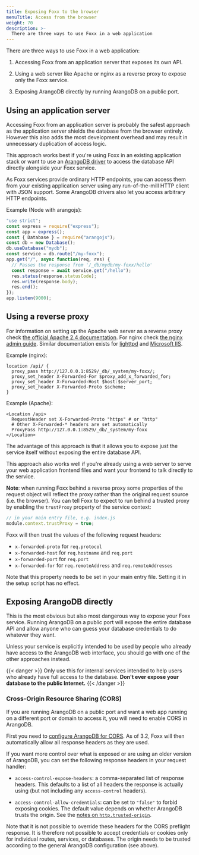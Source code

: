 ```yaml
---
title: Exposing Foxx to the browser
menuTitle: Access from the browser
weight: 70
description: >-
  There are three ways to use Foxx in a web application
---
```

There are three ways to use Foxx in a web application:

1.  Accessing Foxx from an application server that exposes its own API.

2.  Using a web server like Apache or nginx as a reverse proxy to expose
    only the Foxx service.

3.  Exposing ArangoDB directly by running ArangoDB on a public port.

## Using an application server

Accessing Foxx from an application server is probably the safest approach as
the application server shields the database from the browser entirely. However
this also adds the most development overhead and may result in unnecessary
duplication of access logic.

This approach works best if you're using Foxx in an existing application stack
or want to use an [ArangoDB driver](https://www.arangodb.com/arangodb-drivers/)
to access the database API directly alongside your Foxx service.

As Foxx services provide ordinary HTTP endpoints, you can access them from your
existing application server using any run-of-the-mill HTTP client with JSON
support. Some ArangoDB drivers also let you access arbitrary HTTP endpoints.

Example (Node with arangojs):

```js
"use strict";
const express = require("express");
const app = express();
const { Database } = require("arangojs");
const db = new Database();
db.useDatabase("mydb");
const service = db.route("/my-foxx");
app.get("/", async function(req, res) {
  // Passes the response from '/_db/mydb/my-foxx/hello'
  const response = await service.get("/hello");
  res.status(response.statusCode);
  res.write(response.body);
  res.end();
});
app.listen(9000);
```

## Using a reverse proxy

For information on setting up the Apache web server as a reverse proxy check
[the official Apache 2.4 documentation](https://httpd.apache.org/docs/2.4/howto/reverse_proxy.html).
For nginx check
[the nginx admin guide](https://docs.nginx.com/nginx/admin-guide/web-server/reverse-proxy/).
Similar documentation exists for
[lighttpd](https://redmine.lighttpd.net/projects/1/wiki/Docs_ModProxy) and
[Microsoft IIS](https://blogs.msdn.microsoft.com/friis/2016/08/25/setup-iis-with-url-rewrite-as-a-reverse-proxy-for-real-world-apps/).

Example (nginx):

```nginx
location /api/ {
  proxy_pass http://127.0.0.1:8529/_db/_system/my-foxx/;
  proxy_set_header X-Forwarded-For $proxy_add_x_forwarded_for;
  proxy_set_header X-Forwarded-Host $host:$server_port;
  proxy_set_header X-Forwarded-Proto $scheme;
}
```

Example (Apache):

```apacheconf
<Location /api>
  RequestHeader set X-Forwarded-Proto "https" # or "http"
  # Other X-Forwarded-* headers are set automatically
  ProxyPass http://127.0.0.1:8529/_db/_system/my-foxx
</Location>
```

The advantage of this approach is that it allows you to expose just the service
itself without exposing the entire database API.

This approach also works well if you're already using a web server to serve
your web application frontend files and want your frontend to talk directly to
the service.

**Note**: when running Foxx behind a reverse proxy some properties of the
request object will reflect the proxy rather than the original request source
(i.e. the browser). You can tell Foxx to expect to run behind a trusted proxy
by enabling the `trustProxy` property of the service context:

```js
// in your main entry file, e.g. index.js
module.context.trustProxy = true;
```

Foxx will then trust the values of the following request headers:

- `x-forwarded-proto` for `req.protocol`
- `x-forwarded-host` for `req.hostname` and `req.port`
- `x-forwarded-port` for `req.port`
- `x-forwarded-for` for `req.remoteAddress` and `req.remoteAddresses`

Note that this property needs to be set in your main entry file. Setting it in
the setup script has no effect.

## Exposing ArangoDB directly

This is the most obvious but also most dangerous way to expose your Foxx
service. Running ArangoDB on a public port will expose the entire database API
and allow anyone who can guess your database credentials to do whatever
they want.

Unless your service is explicitly intended to be used by people who already
have access to the ArangoDB web interface, you should go with one of the other
approaches instead.

{{< danger >}}
Only use this for internal services intended to help
users who already have full access to the database.
**Don't ever expose your database to the public Internet.**
{{< /danger >}}

### Cross-Origin Resource Sharing (CORS)

If you are running ArangoDB on a public port and
want a web app running on a different port or domain to access it,
you will need to enable CORS in ArangoDB.

First you need to
[configure ArangoDB for CORS](../../http/general-request-handling.md#cross-origin-resource-sharing-cors-requests).
As of 3.2, Foxx will then automatically allow all response headers as they are used.

If you want more control over what is exposed or are using an older version of
ArangoDB, you can set the following response headers in your request handler:

- `access-control-expose-headers`: a comma-separated list of response headers.
  This defaults to a list of all headers the response is actually using
  (but not including any `access-control` headers).

- `access-control-allow-credentials`: can be set to `"false"` to forbid
  exposing cookies. The default value depends on whether ArangoDB
  trusts the origin. See the
  [notes on `http.trusted-origin`](../../http/general-request-handling.md#cookies-and-authentication).

Note that it is not possible to override these headers for the CORS preflight
response. It is therefore not possible to accept credentials or cookies only
for individual routes, services, or databases. The origin needs to be trusted
according to the general ArangoDB configuration (see above).
